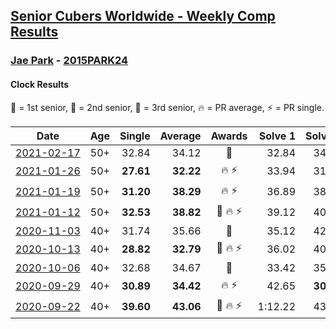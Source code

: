 <style>table {white-space: nowrap;}</style>

## [Senior Cubers Worldwide - Weekly Comp Results](/scw-comp/results/)
### [Jae Park](README.md) - [2015PARK24](https://www.worldcubeassociation.org/persons/2015PARK24?event=clock)
#### Clock Results

<span style="white-space: nowrap;">🥇 = 1st senior</span>, <span style="white-space: nowrap;">🥈 = 2nd senior</span>, <span style="white-space: nowrap;">🥉 = 3rd senior</span>, <span style="white-space: nowrap;">🔥 = PR average</span>, <span style="white-space: nowrap;">⚡ = PR single</span>.

| Date | Age | Single | Average | Awards | Solve 1 | Solve 2 | Solve 3 | Solve 4 | Solve 5 | Video |
| :--: | :--: | --: | --: | :--: | --: | --: | --: | --: | --: | :-- |
| [2021-02-17](../../results/2021-02-17/clock.md) | 50+ | 32.84 | 34.12 | 🥉 | 32.84 | 34.97 | 33.51 | DNF | 33.89 | [Desktop](https://www.facebook.com/events/1168738433581570/permalink/1171970309925049) / [Mobile](https://m.facebook.com/events/1168738433581570?view=permalink&id=1171970309925049) |
| [2021-01-26](../../results/2021-01-26/clock.md) | 50+ | **27.61** | **32.22** | 🔥 ⚡ | 33.94 | 31.25 | 31.48 | **27.61** | DNF | [Desktop](https://www.facebook.com/events/1092517657841225/permalink/1093196414440016) / [Mobile](https://m.facebook.com/events/1092517657841225?view=permalink&id=1093196414440016) |
| [2021-01-19](../../results/2021-01-19/clock.md) | 50+ | **31.20** | **38.29** | 🔥 ⚡ | 36.89 | 38.25 | 39.74 | **31.20** | 42.66 | [Desktop](https://www.facebook.com/events/4019154624783622/permalink/4021125847919833) / [Mobile](https://m.facebook.com/events/4019154624783622?view=permalink&id=4021125847919833) |
| [2021-01-12](../../results/2021-01-12/clock.md) | 50+ | **32.53** | **38.82** | 🥉 🔥 ⚡ | 39.12 | 40.21 | **32.53** | 41.43 | 37.13 | [Desktop](https://www.facebook.com/events/769013407298654/permalink/771978057002189) / [Mobile](https://m.facebook.com/events/769013407298654?view=permalink&id=771978057002189) |
| [2020-11-03](../../results/2020-11-03/clock.md) | 40+ | 31.74 | 35.66 | 🥉 | 35.12 | 42.17 | 37.77 | 34.10 | 31.74 | [Desktop](https://www.facebook.com/events/406412140373592/permalink/407121370302669) / [Mobile](https://m.facebook.com/events/406412140373592?view=permalink&id=407121370302669) |
| [2020-10-13](../../results/2020-10-13/clock.md) | 40+ | **28.82** | **32.79** | 🥈 🔥 ⚡ | 36.02 | 40.34 | 30.67 | **28.82** | 31.68 | [Desktop](https://www.facebook.com/events/718285385437639/permalink/720435565222621) / [Mobile](https://m.facebook.com/events/718285385437639?view=permalink&id=720435565222621) |
| [2020-10-06](../../results/2020-10-06/clock.md) | 40+ | 32.68 | 34.67 | 🥉 | 33.42 | 35.79 | 34.80 | 32.68 | 36.23 | [Desktop](https://www.facebook.com/events/365989921479949/permalink/367087978036810) / [Mobile](https://m.facebook.com/events/365989921479949?view=permalink&id=367087978036810) |
| [2020-09-29](../../results/2020-09-29/clock.md) | 40+ | **30.89** | **34.42** | 🔥 ⚡ | 42.65 | **30.89** | 36.16 | 31.33 | 35.77 | [Desktop](https://www.facebook.com/events/318437286122261/permalink/319126449386678) / [Mobile](https://m.facebook.com/events/318437286122261?view=permalink&id=319126449386678) |
| [2020-09-22](../../results/2020-09-22/clock.md) | 40+ | **39.60** | **43.06** | 🥉 🔥 ⚡ | 1:12.22 | 43.37 | 45.37 | **39.60** | 40.45 | [Desktop](https://www.facebook.com/events/361626694990606/permalink/361750568311552) / [Mobile](https://m.facebook.com/events/361626694990606?view=permalink&id=361750568311552) |


<!-- Global site tag (gtag.js) - Google Analytics -->
<script async src="https://www.googletagmanager.com/gtag/js?id=UA-86348435-3"></script>
<script>window.dataLayer = window.dataLayer || []; function gtag() {dataLayer.push(arguments);} gtag('js', new Date()); gtag('config', 'UA-86348435-3');</script>
